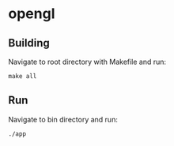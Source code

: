 # opengl

## Building

Navigate to root directory with Makefile and run:

```Shell
make all
```
## Run

Navigate to bin directory and run:
```Shell
./app
```

